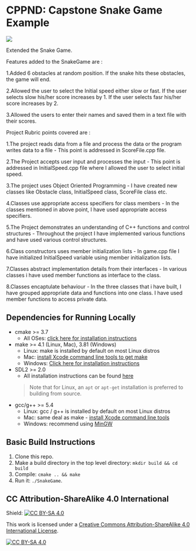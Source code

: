 # CPPND: Capstone Snake Game Example

<img src="snake_game.gif"/>

Extended the Snake Game.

Features added to the SnakeGame are :

1.Added 6 obstacles at random position. If the snake hits these obstacles, the game will end.

2.Allowed the user to select the Initial speed either slow or fast. If the user selects slow his/her score increases by 1. If the user selects fasr his/her score increases by 2.

3.Allowed the users to enter their names and saved them in a text file with their scores.

Project Rubric points covered are :

1.The project reads data from a file and process the data or the program writes data to a file - This point is addressed in ScoreFile.cpp file.

2.The Project accepts user input and processes the input - This point is addressed in InitialSpeed.cpp file where I allowed the user to select initial speed.

3.The project uses Object Oriented Programming - I have created new classes like Obstacle class, InitialSpeed class, ScoreFile class etc.

4.Classes use appropriate access specifiers for class members - In the classes mentioned in above point, I have used appropriate access specifiers.

5.The Project demonstrates an understanding of C++ functions and control structures - Throughout the project I have implemented various functions and have used various control structures.

6.Class constructors uses member initialization lists - In game.cpp file I have initialized InitialSpeed variable using member initialization lists.

7.Classes abstract implementation details from their interfaces - In various classes i have used member functions as interface to the class.

8.Classes encaptulate behaviour - In the three classes that i have built, I have grouped appropriate data and functions into one class. I have used member functions to access private data.


## Dependencies for Running Locally
* cmake >= 3.7
  * All OSes: [click here for installation instructions](https://cmake.org/install/)
* make >= 4.1 (Linux, Mac), 3.81 (Windows)
  * Linux: make is installed by default on most Linux distros
  * Mac: [install Xcode command line tools to get make](https://developer.apple.com/xcode/features/)
  * Windows: [Click here for installation instructions](http://gnuwin32.sourceforge.net/packages/make.htm)
* SDL2 >= 2.0
  * All installation instructions can be found [here](https://wiki.libsdl.org/Installation)
  >Note that for Linux, an `apt` or `apt-get` installation is preferred to building from source. 
* gcc/g++ >= 5.4
  * Linux: gcc / g++ is installed by default on most Linux distros
  * Mac: same deal as make - [install Xcode command line tools](https://developer.apple.com/xcode/features/)
  * Windows: recommend using [MinGW](http://www.mingw.org/)

## Basic Build Instructions

1. Clone this repo.
2. Make a build directory in the top level directory: `mkdir build && cd build`
3. Compile: `cmake .. && make`
4. Run it: `./SnakeGame`.


## CC Attribution-ShareAlike 4.0 International


Shield: [![CC BY-SA 4.0][cc-by-sa-shield]][cc-by-sa]

This work is licensed under a
[Creative Commons Attribution-ShareAlike 4.0 International License][cc-by-sa].

[![CC BY-SA 4.0][cc-by-sa-image]][cc-by-sa]

[cc-by-sa]: http://creativecommons.org/licenses/by-sa/4.0/
[cc-by-sa-image]: https://licensebuttons.net/l/by-sa/4.0/88x31.png
[cc-by-sa-shield]: https://img.shields.io/badge/License-CC%20BY--SA%204.0-lightgrey.svg
